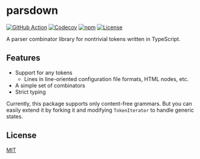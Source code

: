 # parsdown

[![GitHub Action](https://img.shields.io/github/actions/workflow/status/raviqqe/parsdown.ts/test.yaml?branch=main&style=flat-square)](https://github.com/raviqqe/parsdown.ts/actions)
[![Codecov](https://img.shields.io/codecov/c/github/raviqqe/parsdown.ts.svg?style=flat-square)](https://codecov.io/gh/raviqqe/parsdown.ts)
[![npm](https://img.shields.io/npm/v/@raviqqe/parsdown?style=flat-square)](https://www.npmjs.com/package/@raviqqe/parsdown)
[![License](https://img.shields.io/github/license/raviqqe/parsdown.ts.svg?style=flat-square)](LICENSE)

A parser combinator library for nontrivial tokens written in TypeScript.

## Features

- Support for any tokens
  - Lines in line-oriented configuration file formats, HTML nodes, etc.
- A simple set of combinators
- Strict typing

Currently, this package supports only content-free grammars.
But you can easily extend it by forking it and modifying `TokenIterator` to handle generic states.

## License

[MIT](LICENSE)
